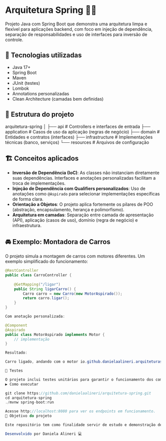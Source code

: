 # Arquitetura Spring 🚗🔧

Projeto Java com Spring Boot que demonstra uma arquitetura limpa e flexível para aplicações backend, com foco em injeção de dependência, separação de responsabilidades e uso de interfaces para inversão de controle.

## 🧩 Tecnologias utilizadas

- Java 17+
- Spring Boot
- Maven
- JUnit (testes)
- Lombok
- Annotations personalizadas
- Clean Architecture (camadas bem definidas)

## 📁 Estrutura do projeto

arquitetura-spring
│
├── api # Controllers e interfaces de entrada
├── application # Casos de uso da aplicação (regras de negócio)
├── domain # Entidades e contratos (interfaces)
├── infrastructure # Implementações técnicas (banco, serviços)
└── resources # Arquivos de configuração


## 🏗️ Conceitos aplicados

- **Inversão de Dependência (IoC)**: As classes não instanciam diretamente suas dependências. Interfaces e anotações personalizadas facilitam a troca de implementações.
- **Injeção de Dependência com Qualifiers personalizados**: Uso de anotações como `@Aspirado` para selecionar implementações específicas de forma clara.
- **Orientação a Objetos**: O projeto aplica fortemente os pilares de POO (abstração, encapsulamento, herança e polimorfismo).
- **Arquitetura em camadas**: Separação entre camada de apresentação (API), aplicação (casos de uso), domínio (regra de negócio) e infraestrutura.

## 🚘 Exemplo: Montadora de Carros

O projeto simula a montagem de carros com motores diferentes. Um exemplo simplificado do funcionamento:

```java
@RestController
public class CarroController {
    
    @GetMapping("/ligar")
    public String ligarCarro() {
        Carro carro = new Carro(new MotorAspirado());
        return carro.ligar();
    }
}

Com anotação personalizada:

@Component
@Aspirado
public class MotorAspirado implements Motor {
    // implementação
}

Resultado:

Carro ligado, andando com o motor io.github.danielaalineri.arquiteturaspring.montadora.MotorAspirado

🧪 Testes

O projeto inclui testes unitários para garantir o funcionamento dos componentes de forma isolada.
▶️ Como executar

git clone https://github.com/danielaalineri/arquitetura-spring.git
cd arquitetura-spring
./mvnw spring-boot:run

Acesse http://localhost:8080 para ver os endpoints em funcionamento.
📌 Objetivo do projeto

Este repositório tem como finalidade servir de estudo e demonstração de boas práticas com Java e Spring Boot em arquitetura desacoplada e escalável, ideal para quem quer entender como construir aplicações robustas com foco em manutenibilidade.

Desenvolvido por Daniela Alineri 💻
